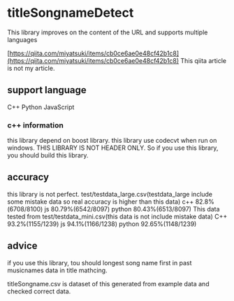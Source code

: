 # titleSongnameDetect

This library improves on the content of the URL and supports multiple languages

[https://qiita.com/miyatsuki/items/cb0ce6ae0e48cf42b1c8](https://qiita.com/miyatsuki/items/cb0ce6ae0e48cf42b1c8)
This qiita article is not my article.

## support language

C++
Python
JavaScript

### c++ information

this library depend on boost library.
this library use codecvt when run on windows.
THIS LIBRARY IS NOT HEADER ONLY.
So if you use this library, you should build this library.

## accuracy

this library is not perfect.
test/testdata_large.csv(testdata_large include some mistake data so real accuracy is higher than this data)
c++ 82.8%(6708/8100)
js 80.79%(6542/8097)
python 80.43%(6513/8097)
This data tested from test/testdata_mini.csv(this data is not include mistake data)
C++ 93.2%(1155/1239)
js 94.1%(1166/1238)
python 92.65%(1148/1239)

## advice

if you use this library, tou should longest song name first in past musicnames data in title mathcing.

titleSongname.csv is dataset of this generated from example data and checked correct data.
